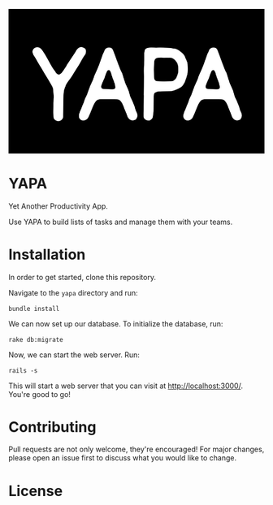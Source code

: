 ![yapa](./public/yapa-readme.png)
# YAPA
Yet Another Productivity App.

Use YAPA to build lists of tasks and manage them with your teams.

# Installation
In order to get started, clone this repository.

Navigate to the `yapa` directory and run:
```
bundle install
```

We can now set up our database. To initialize the database, run:
```
rake db:migrate
```

Now, we can start the web server. Run:
```
rails -s
```
This will start a web server that you can visit at [http://localhost:3000/](http://localhost:3000/). You're good to go!

# Contributing
Pull requests are not only welcome, they're encouraged! For major changes, please open an issue first to discuss what you would like to change.

# License
